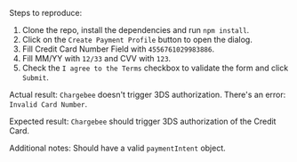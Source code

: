 Steps to reproduce:

1. Clone the repo, install the dependencies and run `npm install`.
2. Click on the `Create Payment Profile` button to open the dialog.
3. Fill Credit Card Number Field with `4556761029983886`.
4. Fill MM/YY with `12/33` and CVV with `123`.
5. Check the `I agree to the Terms` checkbox to validate the form and click `Submit`.

Actual result:
`Chargebee` doesn't trigger 3DS authorization. There's an error: `Invalid Card Number`.

Expected result:
`Chargebee` should trigger 3DS authorization of the Credit Card.

Additional notes:
Should have a valid `paymentIntent` object.
